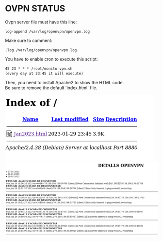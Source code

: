 # OVPN STATUS

Ovpn server file must have this line:

	log-append /var/log/openvpn/openvpn.log

Make sure to comment:

	;log /var/log/openvpn/openvpn.log

You have to enable cron to execute this script:

	45 23 * * *	/root/monitorvpn.sh
	(every day at 23:45 it will execute)

Then, you need to install Apache2 to show the HTML code. \
Be sure to remove the default 'index.html' file.

![Index](images/apache2_index.png)
![Status](images/status.png)
